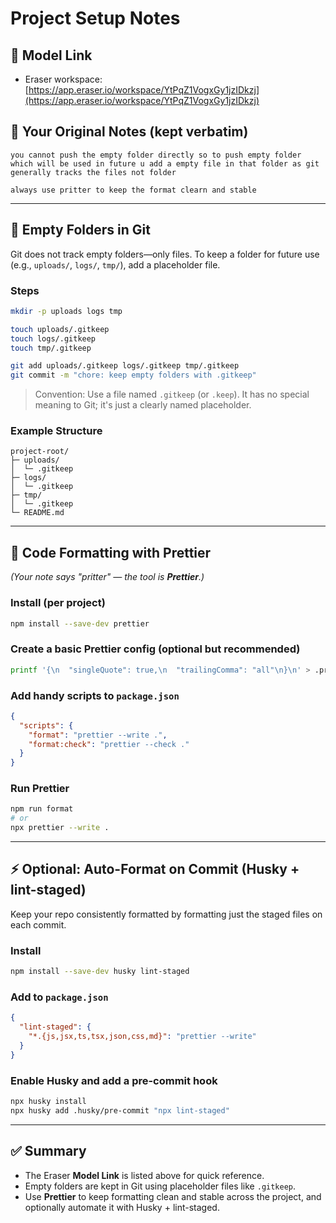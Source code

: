 # Project Setup Notes

## 🔗 Model Link

* Eraser workspace: [https://app.eraser.io/workspace/YtPqZ1VogxGy1jzIDkzj](https://app.eraser.io/workspace/YtPqZ1VogxGy1jzIDkzj)

## 📝 Your Original Notes (kept verbatim)

```
you cannot push the empty folder directly so to push empty folder which will be used in future u add a empty file in that folder as git generally tracks the files not folder
```

```
always use pritter to keep the format clearn and stable
```

---

## 📂 Empty Folders in Git

Git does not track empty folders—only files. To keep a folder for future use (e.g., `uploads/`, `logs/`, `tmp/`), add a placeholder file.

### Steps

```bash
mkdir -p uploads logs tmp

touch uploads/.gitkeep
touch logs/.gitkeep
touch tmp/.gitkeep

git add uploads/.gitkeep logs/.gitkeep tmp/.gitkeep
git commit -m "chore: keep empty folders with .gitkeep"
```

> Convention: Use a file named `.gitkeep` (or `.keep`). It has no special meaning to Git; it's just a clearly named placeholder.

### Example Structure

```
project-root/
├─ uploads/
│  └─ .gitkeep
├─ logs/
│  └─ .gitkeep
├─ tmp/
│  └─ .gitkeep
└─ README.md
```

---

## 🎨 Code Formatting with Prettier

*(Your note says "pritter" — the tool is **Prettier**.)*

### Install (per project)

```bash
npm install --save-dev prettier
```

### Create a basic Prettier config (optional but recommended)

```bash
printf '{\n  "singleQuote": true,\n  "trailingComma": "all"\n}\n' > .prettierrc
```

### Add handy scripts to `package.json`

```json
{
  "scripts": {
    "format": "prettier --write .",
    "format:check": "prettier --check ."
  }
}
```

### Run Prettier

```bash
npm run format
# or
npx prettier --write .
```

---

## ⚡ Optional: Auto-Format on Commit (Husky + lint-staged)

Keep your repo consistently formatted by formatting just the staged files on each commit.

### Install

```bash
npm install --save-dev husky lint-staged
```

### Add to `package.json`

```json
{
  "lint-staged": {
    "*.{js,jsx,ts,tsx,json,css,md}": "prettier --write"
  }
}
```

### Enable Husky and add a pre-commit hook

```bash
npx husky install
npx husky add .husky/pre-commit "npx lint-staged"
```

---

## ✅ Summary

* The Eraser **Model Link** is listed above for quick reference.
* Empty folders are kept in Git using placeholder files like `.gitkeep`.
* Use **Prettier** to keep formatting clean and stable across the project, and optionally automate it with Husky + lint-staged.
